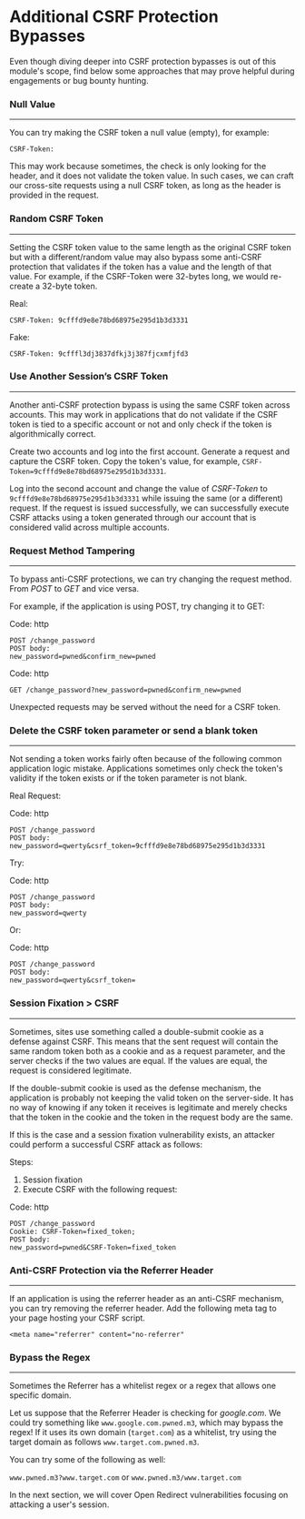 # Additional CSRF Protection Bypasses

Even though diving deeper into CSRF protection bypasses is out of this module's scope, find below some approaches that may prove helpful during engagements or bug bounty hunting.

### Null Value

***

You can try making the CSRF token a null value (empty), for example:

`CSRF-Token:`

This may work because sometimes, the check is only looking for the header, and it does not validate the token value. In such cases, we can craft our cross-site requests using a null CSRF token, as long as the header is provided in the request.

### Random CSRF Token

***

Setting the CSRF token value to the same length as the original CSRF token but with a different/random value may also bypass some anti-CSRF protection that validates if the token has a value and the length of that value. For example, if the CSRF-Token were 32-bytes long, we would re-create a 32-byte token.

Real:

`CSRF-Token: 9cfffd9e8e78bd68975e295d1b3d3331`

Fake:

`CSRF-Token: 9cfffl3dj3837dfkj3j387fjcxmfjfd3`

### Use Another Session’s CSRF Token

***

Another anti-CSRF protection bypass is using the same CSRF token across accounts. This may work in applications that do not validate if the CSRF token is tied to a specific account or not and only check if the token is algorithmically correct.

Create two accounts and log into the first account. Generate a request and capture the CSRF token. Copy the token's value, for example, `CSRF-Token=9cfffd9e8e78bd68975e295d1b3d3331`.

Log into the second account and change the value of _CSRF-Token_ to `9cfffd9e8e78bd68975e295d1b3d3331` while issuing the same (or a different) request. If the request is issued successfully, we can successfully execute CSRF attacks using a token generated through our account that is considered valid across multiple accounts.

### Request Method Tampering

***

To bypass anti-CSRF protections, we can try changing the request method. From _POST_ to _GET_ and vice versa.

For example, if the application is using POST, try changing it to GET:

Code: http

```http
POST /change_password
POST body:
new_password=pwned&confirm_new=pwned
```

Code: http

```http
GET /change_password?new_password=pwned&confirm_new=pwned
```

Unexpected requests may be served without the need for a CSRF token.

### Delete the CSRF token parameter or send a blank token

***

Not sending a token works fairly often because of the following common application logic mistake. Applications sometimes only check the token's validity if the token exists or if the token parameter is not blank.

Real Request:

Code: http

```http
POST /change_password
POST body:
new_password=qwerty&csrf_token=9cfffd9e8e78bd68975e295d1b3d3331
```

Try:

Code: http

```http
POST /change_password
POST body:
new_password=qwerty
```

Or:

Code: http

```http
POST /change_password
POST body:
new_password=qwerty&csrf_token=
```

### Session Fixation > CSRF

***

Sometimes, sites use something called a double-submit cookie as a defense against CSRF. This means that the sent request will contain the same random token both as a cookie and as a request parameter, and the server checks if the two values are equal. If the values are equal, the request is considered legitimate.

If the double-submit cookie is used as the defense mechanism, the application is probably not keeping the valid token on the server-side. It has no way of knowing if any token it receives is legitimate and merely checks that the token in the cookie and the token in the request body are the same.

If this is the case and a session fixation vulnerability exists, an attacker could perform a successful CSRF attack as follows:

Steps:

1. Session fixation
2. Execute CSRF with the following request:

Code: http

```http
POST /change_password
Cookie: CSRF-Token=fixed_token;
POST body:
new_password=pwned&CSRF-Token=fixed_token
```

### Anti-CSRF Protection via the Referrer Header

***

If an application is using the referrer header as an anti-CSRF mechanism, you can try removing the referrer header. Add the following meta tag to your page hosting your CSRF script.

`<meta name="referrer" content="no-referrer"`

### Bypass the Regex

***

Sometimes the Referrer has a whitelist regex or a regex that allows one specific domain.

Let us suppose that the Referrer Header is checking for _google.com_. We could try something like `www.google.com.pwned.m3`, which may bypass the regex! If it uses its own domain (`target.com`) as a whitelist, try using the target domain as follows `www.target.com.pwned.m3`.

You can try some of the following as well:

`www.pwned.m3?www.target.com` or `www.pwned.m3/www.target.com`

In the next section, we will cover Open Redirect vulnerabilities focusing on attacking a user's session.

